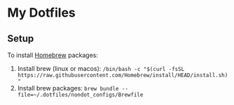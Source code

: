 # My Dotfiles

## Setup

To install [Homebrew](https://brew.sh/) packages:

1. Install brew (linux or macos): `/bin/bash -c "$(curl -fsSL https://raw.githubusercontent.com/Homebrew/install/HEAD/install.sh)"`
2. Install brew packages: `brew bundle --file=~/.dotfiles/nondot_configs/Brewfile`
